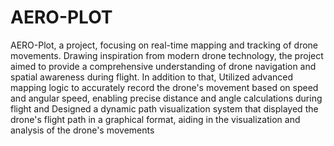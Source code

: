 # AERO-PLOT
 AERO-Plot, a project, focusing on real-time mapping and tracking of drone movements. Drawing inspiration from modern drone technology, the project aimed to provide a comprehensive understanding of drone navigation and spatial awareness during flight. In addition to that, Utilized advanced mapping logic to accurately record the drone's movement based on speed and angular speed, enabling precise distance and angle calculations during flight and Designed a dynamic path visualization system that displayed the drone's flight path in a graphical format, aiding in the visualization and analysis of the drone's movements
